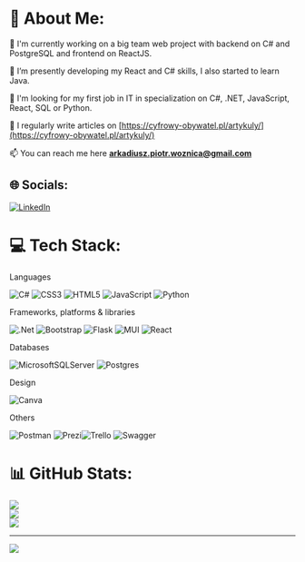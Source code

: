 # 💫 About Me:
🔭 I'm currently working on a big team web project with backend on C# and PostgreSQL and frontend on ReactJS.

🌱 I’m presently developing my React and C# skills, I also started to learn Java.

🤝 I'm looking for my first job in IT in specialization on C#, .NET, JavaScript, React, SQL or Python.

📝 I regularly write articles on [https://cyfrowy-obywatel.pl/artykuly/](https://cyfrowy-obywatel.pl/artykuly/)

📫 You can reach me here **arkadiusz.piotr.woznica@gmail.com**


## 🌐 Socials:
[![LinkedIn](https://img.shields.io/badge/LinkedIn-%230077B5.svg?logo=linkedin&logoColor=white)](https://linkedin.com/in/arkadiusz-woźnica-127554216/) 

# 💻 Tech Stack:
Languages

![C#](https://img.shields.io/badge/c%23-%23239120.svg?style=flat&logo=c-sharp&logoColor=white) ![CSS3](https://img.shields.io/badge/css3-%231572B6.svg?style=flat&logo=css3&logoColor=white) ![HTML5](https://img.shields.io/badge/html5-%23E34F26.svg?style=flat&logo=html5&logoColor=white) ![JavaScript](https://img.shields.io/badge/javascript-%23323330.svg?style=flat&logo=javascript&logoColor=%23F7DF1E) ![Python](https://img.shields.io/badge/python-3670A0?style=flat&logo=python&logoColor=ffdd54) 

Frameworks, platforms & libraries 

![.Net](https://img.shields.io/badge/.NET-5C2D91?style=flat&logo=.net&logoColor=white) ![Bootstrap](https://img.shields.io/badge/bootstrap-%23563D7C.svg?style=flat&logo=bootstrap&logoColor=white) ![Flask](https://img.shields.io/badge/flask-%23000.svg?style=flat&logo=flask&logoColor=white) ![MUI](https://img.shields.io/badge/MUI-%230081CB.svg?style=flat&logo=material-ui&logoColor=white) ![React](https://img.shields.io/badge/react-%2320232a.svg?style=flat&logo=react&logoColor=%2361DAFB) 

Databases

![MicrosoftSQLServer](https://img.shields.io/badge/Microsoft%20SQL%20Sever-CC2927?style=flat&logo=microsoft%20sql%20server&logoColor=white) ![Postgres](https://img.shields.io/badge/postgres-%23316192.svg?style=flat&logo=postgresql&logoColor=white) 

Design

![Canva](https://img.shields.io/badge/Canva-%2300C4CC.svg?style=flat&logo=Canva&logoColor=white)

Others

![Postman](https://img.shields.io/badge/Postman-FF6C37?style=flat&logo=postman&logoColor=white) ![Prezi](https://img.shields.io/badge/Prezi-%23000000.svg?style=flat&logo=Prezi&logoColor=white)![Trello](https://img.shields.io/badge/Trello-%23026AA7.svg?style=flat&logo=Trello&logoColor=white) ![Swagger](https://img.shields.io/badge/-Swagger-%23Clojure?style=flat&logo=swagger&logoColor=white)
# 📊 GitHub Stats:
![](https://github-readme-stats.vercel.app/api?username=arkadiuszwoznica&theme=dark&hide_border=true&include_all_commits=true&count_private=true)<br/>
![](https://github-readme-streak-stats.herokuapp.com/?user=arkadiuszwoznica&theme=dark&hide_border=true)<br/>
![](https://github-readme-stats.vercel.app/api/top-langs/?username=arkadiuszwoznica&theme=dark&hide_border=true&include_all_commits=true&count_private=true&layout=compact)

---
[![](https://visitcount.itsvg.in/api?id=arkadiuszwoznica&icon=0&color=8)](https://visitcount.itsvg.in)
